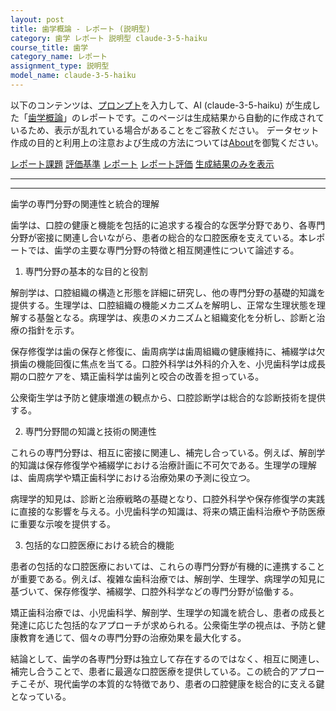 ```yaml
---
layout: post
title: 歯学概論 - レポート (説明型)
category: 歯学 レポート 説明型 claude-3-5-haiku
course_title: 歯学
category_name: レポート
assignment_type: 説明型
model_name: claude-3-5-haiku
---
```


以下のコンテンツは、[プロンプト](http://127.0.0.1:8000/generated/歯学/claude-3-5-haiku/prompt_レポート-説明型.md)を入力して、AI (claude-3-5-haiku) が生成した「[歯学概論](/contents/歯学/)」のレポートです。このページは生成結果から自動的に作成されているため、表示が乱れている場合があることをご容赦ください。
データセット作成の目的と利用上の注意および生成の方法については[About](/About)を御覧ください。

[レポート課題](../レポート課題-説明型)
[評価基準](../評価基準-説明型)
[レポート](../レポート-説明型)
[レポート評価](../レポート評価-説明型)
[生成結果のみを表示](http://127.0.0.1:8000/generated/歯学/claude-3-5-haiku/レポート-説明型.md)
  

***
***
  
歯学の専門分野の関連性と統合的理解

歯学は、口腔の健康と機能を包括的に追求する複合的な医学分野であり、各専門分野が密接に関連し合いながら、患者の総合的な口腔医療を支えている。本レポートでは、歯学の主要な専門分野の特徴と相互関連性について論述する。

1. 専門分野の基本的な目的と役割

解剖学は、口腔組織の構造と形態を詳細に研究し、他の専門分野の基礎的知識を提供する。生理学は、口腔組織の機能メカニズムを解明し、正常な生理状態を理解する基盤となる。病理学は、疾患のメカニズムと組織変化を分析し、診断と治療の指針を示す。

保存修復学は歯の保存と修復に、歯周病学は歯周組織の健康維持に、補綴学は欠損歯の機能回復に焦点を当てる。口腔外科学は外科的介入を、小児歯科学は成長期の口腔ケアを、矯正歯科学は歯列と咬合の改善を担っている。

公衆衛生学は予防と健康増進の観点から、口腔診断学は総合的な診断技術を提供する。

2. 専門分野間の知識と技術の関連性

これらの専門分野は、相互に密接に関連し、補完し合っている。例えば、解剖学的知識は保存修復学や補綴学における治療計画に不可欠である。生理学の理解は、歯周病学や矯正歯科学における治療効果の予測に役立つ。

病理学的知見は、診断と治療戦略の基礎となり、口腔外科学や保存修復学の実践に直接的な影響を与える。小児歯科学の知識は、将来の矯正歯科治療や予防医療に重要な示唆を提供する。

3. 包括的な口腔医療における統合的機能

患者の包括的な口腔医療においては、これらの専門分野が有機的に連携することが重要である。例えば、複雑な歯科治療では、解剖学、生理学、病理学の知見に基づいて、保存修復学、補綴学、口腔外科学などの専門分野が協働する。

矯正歯科治療では、小児歯科学、解剖学、生理学の知識を統合し、患者の成長と発達に応じた包括的なアプローチが求められる。公衆衛生学の視点は、予防と健康教育を通じて、個々の専門分野の治療効果を最大化する。

結論として、歯学の各専門分野は独立して存在するのではなく、相互に関連し、補完し合うことで、患者に最適な口腔医療を提供している。この統合的アプローチこそが、現代歯学の本質的な特徴であり、患者の口腔健康を総合的に支える鍵となっている。
